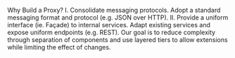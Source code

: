 Why Build a Proxy?
	I. Consolidate messaging protocols.
	Adopt a standard messaging format and protocol (e.g. JSON over HTTP).
	II. Provide a uniform interface (ie. Façade) to internal services.
	Adapt existing services and expose uniform endpoints (e.g. REST).
	Our goal is to reduce complexity through separation of components and use layered tiers to allow extensions while limiting the effect of changes.

